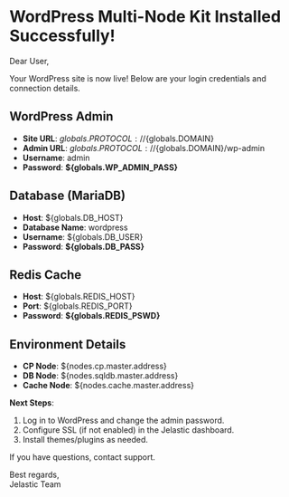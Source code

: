 # WordPress Multi-Node Kit Installed Successfully!

Dear User,

Your WordPress site is now live! Below are your login credentials and connection details.

## WordPress Admin
- **Site URL**: ${globals.PROTOCOL}://${globals.DOMAIN}
- **Admin URL**: ${globals.PROTOCOL}://${globals.DOMAIN}/wp-admin
- **Username**: admin
- **Password**: **${globals.WP_ADMIN_PASS}**

## Database (MariaDB)
- **Host**: ${globals.DB_HOST}
- **Database Name**: wordpress
- **Username**: ${globals.DB_USER}
- **Password**: **${globals.DB_PASS}**

## Redis Cache
- **Host**: ${globals.REDIS_HOST}
- **Port**: ${globals.REDIS_PORT}
- **Password**: **${globals.REDIS_PSWD}**

## Environment Details
- **CP Node**: ${nodes.cp.master.address}
- **DB Node**: ${nodes.sqldb.master.address}
- **Cache Node**: ${nodes.cache.master.address}

**Next Steps**:
1. Log in to WordPress and change the admin password.
2. Configure SSL (if not enabled) in the Jelastic dashboard.
3. Install themes/plugins as needed.

If you have questions, contact support.

Best regards,  
Jelastic Team
